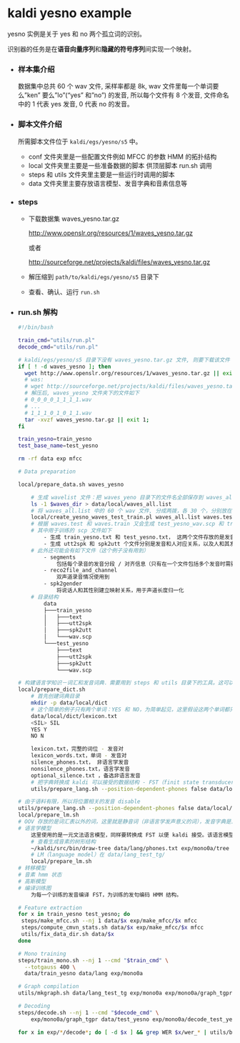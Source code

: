 # kaldi yesno example

yesno 实例是关于 yes 和 no 两个孤立词的识别。

识别器的任务是在**语音向量序列**和**隐藏的符号序列**间实现一个映射。

- ### 样本集介绍

    数据集中总共 60 个 wav 文件, 采样率都是 8k, wav 文件里每一个单词要么”ken” 要么”lo”(“yes” 和”no”) 的发音, 所以每个文件有 8 个发音, 文件命名中的 1 代表 yes 发音, 0 代表 no 的发音。

- ### 脚本文件介绍

    所需脚本文件位于 `kaldi/egs/yesno/s5` 中。

    + conf 文件夹里是一些配置文件例如 MFCC 的参数 HMM 的拓扑结构
    + local 文件夹里主要是一些准备数据的脚本 供顶层脚本 run.sh 调用
    + steps 和 utils 文件夹里主要是一些运行时调用的脚本
    + data 文件夹里主要存放语言模型、发音字典和音素信息等

- ### steps

    + 下载数据集 waves_yesno.tar.gz

        http://www.openslr.org/resources/1/waves_yesno.tar.gz

        或者

        http://sourceforge.net/projects/kaldi/files/waves_yesno.tar.gz

    + 解压缩到 `path/to/kaldi/egs/yesno/s5` 目录下

    + 查看、确认、运行 `run.sh`

- ### run.sh 解构

    ```bash
    #!/bin/bash

    train_cmd="utils/run.pl"
    decode_cmd="utils/run.pl"

    # kaldi/egs/yesno/s5 目录下没有 waves_yesno.tar.gz 文件, 则要下载该文件
    if [ ! -d waves_yesno ]; then
      wget http://www.openslr.org/resources/1/waves_yesno.tar.gz || exit 1;
      # was:
      # wget http://sourceforge.net/projects/kaldi/files/waves_yesno.tar.gz || exit 1;
      # 解压后, waves_yesno 文件夹下的文件如下
      # 0_0_0_0_1_1_1_1.wav
      # ...
      # 1_1_1_0_1_0_1_1.wav
      tar -xvzf waves_yesno.tar.gz || exit 1;
    fi

    train_yesno=train_yesno
    test_base_name=test_yesno

    rm -rf data exp mfcc

    # Data preparation

    local/prepare_data.sh waves_yesno

        # 生成 wavelist 文件：把 waves_yeno 目录下的文件名全部保存到 waves_all.list 中
        ls -1 $waves_dir > data/local/waves_all.list
        # 将 waves_all.list 中的 60 个 wav 文件, 分成两拨，各 30 个，分别放在 waves.test 和 waves.train 中
        local/create_yesno_waves_test_train.pl waves_all.list waves.test waves.train
        # 根据 waves.test 和 waves.train 又会生成 test_yesno_wav.scp 和 train_yesno_wav.scp 两个文件
        # 其中用于训练的 scp 文件如下
            - 生成 train_yesno.txt 和 test_yesno.txt， 这两个文件存放的是发音 id 和对应的文本
            - 生成 utt2spk 和 spk2utt 个文件分别是发音和人对应关系，以及人和其发音 id 的对应关系．由于只有一个人的发音，所以这里都用 global 来表示发音
        # 此外还可能会有如下文件（这个例子没有用到）
            - segments
                包括每个录音的发音分段 / 对齐信息（只有在一个文件包括多个发音时需要）
            - reco2file_and_channel
                双声道录音情况使用到
            - spk2gender
                将说话人和其性别建立映射关系，用于声道长度归一化
        # 目录结构
            data
            ├───train_yesno
            │   ├───text
            │   ├───utt2spk
            │   ├───spk2utt
            │   └───wav.scp
            └───test_yesno
                ├───text
                ├───utt2spk
                ├───spk2utt
                └───wav.scp

    # 构建语言学知识－词汇和发音词典．需要用到 steps 和 utils 目录下的工具。这可以通过修改该目录下的 path.sh 文件进行更新。
    local/prepare_dict.sh
        # 首先创建词典目录
        mkdir -p data/local/dict
        # 这个简单的例子只有两个单词：YES 和 NO，为简单起见，这里假设这两个单词都只有一个发音：Y 和 N。这个例子直接拷贝了相关的文件，非语言学的发音，被定义为 SIL
        data/local/dict/lexicon.txt
        <SIL> SIL
        YES Y
        NO N

        lexicon.txt，完整的词位 - 发音对
        lexicon_words.txt，单词 - 发音对
        silence_phones.txt， 非语言学发音
        nonsilence_phones.txt，语言学发音
        optional_silence.txt ，备选非语言发音
        # 把字典转换成 kaldi 可以接受的数据结构 - FST（finit state transducer）
        utils/prepare_lang.sh --position-dependent-phones false data/local/dict "<SIL>" data/local/lang data/lang

    # 由于语料有限，所以将位置相关的发音 disable
    utils/prepare_lang.sh --position-dependent-phones false data/local/dict "<SIL>" data/local/lang data/lang
    local/prepare_lm.sh
    # OOV 存放的是词汇表以外的词，这里就是静音词（非语言学发声意义的词），发音字典是二进制的 OpenFst 格式
    # 语言学模型
        这里使用的是一元文法语言模型，同样要转换成 FST 以便 kaldi 接受。该语言模型原始文件是 data/local/lm_tg.arpa，生成好的 FST 格式的。是字符串和整型值之间的映射关系，kaldi 里使用整型值。
        # 查看生成音素的树形结构
        ~/kaldi/src/bin/draw-tree data/lang/phones.txt exp/mono0a/tree | dot -Tps -Gsize=8,10.5 | ps2pdf - ./tree.pdf
        # LM（language model）在 data/lang_test_tg/
        local/prepare_lm.sh
    # 转移模型
    # 音素 hmm 状态
    # 高斯模型
    # 编译训练图
        为每一个训练的发音编译 FST，为训练的发句编码 HMM 结构。
    ```

    ```bash
    # Feature extraction
    for x in train_yesno test_yesno; do
     steps/make_mfcc.sh --nj 1 data/$x exp/make_mfcc/$x mfcc
     steps/compute_cmvn_stats.sh data/$x exp/make_mfcc/$x mfcc
     utils/fix_data_dir.sh data/$x
    done

    # Mono training
    steps/train_mono.sh --nj 1 --cmd "$train_cmd" \
      --totgauss 400 \
      data/train_yesno data/lang exp/mono0a

    # Graph compilation
    utils/mkgraph.sh data/lang_test_tg exp/mono0a exp/mono0a/graph_tgpr

    # Decoding
    steps/decode.sh --nj 1 --cmd "$decode_cmd" \
        exp/mono0a/graph_tgpr data/test_yesno exp/mono0a/decode_test_yesno

    for x in exp/*/decode*; do [ -d $x ] && grep WER $x/wer_* | utils/best_wer.sh; done
    ```
